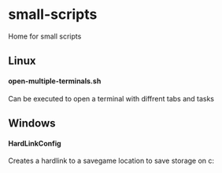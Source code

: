 # small-scripts
Home for small scripts

## Linux

#### open-multiple-terminals.sh
    
Can be executed to open a terminal with diffrent tabs and tasks

## Windows

#### HardLinkConfig

Creates a hardlink to a savegame location to save storage on c:
